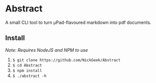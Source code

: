 # Abstract
A small CLI tool to turn µPad-flavoured markdown into pdf documents.

## Install
*Note: Requires NodeJS and NPM to use*

1. `$ git clone https://github.com/NickGeek/Abstract`
2. `$ cd Abstract`
3. `$ npm install`
4. `$ ./abstract -h`
